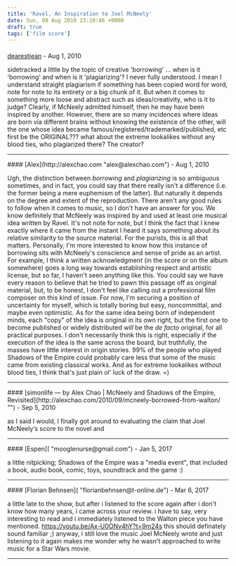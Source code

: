 ```yaml
---
title: 'Ravel, An Inspiration to Joel McNeely'
date: Sun, 08 Aug 2010 23:10:46 +0000
draft: true
tags: ['film score']
---
```



#### 
[dearestjean](http:// "dearestjean@gmail.com") - <time datetime="2010-08-09 08:14:25">Aug 1, 2010</time>

sidetracked a little by the topic of creative 'borrowing' ... when is it 'borrowing' and when is it 'plagiarizing'? I never fully understood. I mean I understand straight plagiarism if something has been copied word for word, note for note to its entirety or a big chunk of it. But when it comes to something more loose and abstract such as ideas/creativity, who is it to judge? Clearly, if McNeely admitted himself, then he may have been inspired by another. However, there are so many incidences where ideas are born via different brains without knowing the existence of the other, will the one whose idea became famous/registered/trademarked/published, etc first be the ORIGINAL??? what about the extreme lookalikes without any blood ties, who plagiarized there? The creator?
<hr />
#### 
[Alex](http://alexchao.com "alex@alexchao.com") - <time datetime="2010-08-09 13:05:53">Aug 1, 2010</time>

Ugh, the distinction between _borrowing_ and _plagiarizing_ is so ambiguous sometimes, and in fact, you could say that there really isn't a difference (i.e. the former being a mere euphemism of the latter). But naturally it depends on the degree and extent of the reproduction. There aren't any good rules to follow when it comes to music, so I don't have an answer for you. We know definitely that McNeely was inspired by and used at least one musical idea written by Ravel. It's not note for note, but I think the fact that I knew exactly where it came from the instant I heard it says something about its relative similarity to the source material. For the purists, this is all that matters. Personally, I'm more interested to know how this instance of borrowing sits with McNeely's conscience and sense of pride as an artist. For example, I think a written acknowledgment (in the score or on the album somewhere) goes a long way towards establishing respect and artistic license, but so far, I haven't seen anything like this. You could say we have every reason to believe that he tried to pawn this passage off as original material, but, to be honest, I don't feel like calling out a professional film composer on this kind of issue. For now, I'm securing a position of uncertainty for myself, which is totally boring but easy, noncommittal, and maybe even optimistic. As for the same idea being born of independent minds, each "copy" of the idea is original in its own right, but the first one to become published or widely distributed _will_ be the _de facto_ original, for all practical purposes. I don't necessarily think this is right, especially if the execution of the idea is the same across the board, but truthfully, the masses have little interest in origin stories. 99% of the people who played Shadows of the Empire could probably care less that some of the music came from existing classical works. And as for extreme lookalikes without blood ties, I think that's just plain ol' luck of the draw. =)
<hr />
#### 
[simonlife — by Alex Chao | McNeely and Shadows of the Empire, Revisited](http://alexchao.com/2010/09/mcneely-borrowed-from-walton/ "") - <time datetime="2010-09-10 20:24:23">Sep 5, 2010</time>

 as I said I would, I finally got around to evaluating the claim that Joel McNeely‘s score to the novel and 
<hr />
#### 
[Espen]( "mooglenurse@gmail.com") - <time datetime="2017-01-27 00:55:06">Jan 5, 2017</time>

a little nitpicking; Shadows of the Empire was a "media event", that included a book, audio book, comic, toys, soundtrack and the game :)
<hr />
#### 
[Florian Behnsen]( "florianbehnsen@t-online.de") - <time datetime="2017-03-11 18:03:46">Mar 6, 2017</time>

a little late to the show, but after i listened to the score again after i don't know how many years, i came across your review. i have to say, very interesting to read and i immediately listened to the Walton piece you have mentioned. https://youtu.be/Ax-U0ONv4hY?t=9m24s this should definately sound familiar ;) anyway, i still love the music Joel McNeely wrote and just listening to it again makes me wonder why he wasn't approached to write music for a Star Wars movie.
<hr />
